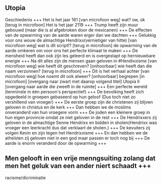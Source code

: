 Utopia
---
Geschiedenis
+++
Het is het jaar 161 [van microfoon weg] wat? ow, ok [terug in microfoon] Het is het jaar 2119
+++
Trump heeft zijn muur gebouwd (maar die is al afgebroken door de mexicanen)
+++
De effecten van de opwarming van de aarde waren erger dan we dachten
+++
Gelukkig voor ons wouw de almachtige Hendrixx(vernietiger van hitte) [van microfoon weg] wat is dit script!? [terug in microfoon] de opwarming van de aarde omkeren om voor ons het perfecte klimaat te maken
+++
De mensheid heeft dan ook zijn les geleerd en is overgestapt op hernieuwbare energie
+++
Na dit alles zijn de mensen gaan geloven in
#Hendixxisme [van microfoon weg] wie heeft dit geschreven? [onhoorbaar] wie heeft dan die naam verzonnen? [terug in microfoon]
+++
Dit is het verhaal achter [van microfoon weg] hoe noemt dit ook alweer? [onhoorbaar] begrepen [in microfoon] [overgang naar zwart met daarop volgend titel] Utopia II [overgang naar aarde die zweeft in de ruimte]
+++
Een perfecte wereld (tenminste in één persoon's perspectief)
+++
De bevolking heeft zich opgedeeld in groepen gebaseerd op hun geloof (Dus toch niet zo vershillend van vroeger)
+++
De eerste groep zijn de christenen zij blijven geloven in christus en de kerk
+++
Dan hebben we de moslims onveranderd van hun vroegere vorm
+++
De joden een kleinere groep in hun eigen provincie omdat ze niet geloven in de rest
+++
De Hendrixxers zij geloven in de almachtige Senne Hendrixx en bidden in sholen(Hendrixx was vroeger een leerkracht dus dat verklaart de sholen.)
+++
De kevuiters zij volgen Kevin en zijn tegen het Hendrixxisme
+++
En dan hebben we de atheïsten zij geloven niet in een god maar passen er toch nog bij
+++
De aarde is enorm veranderd door de opwarming 
+++

Men gelooft in een vrije menngsuiting zolang dat men het geluk van een ander niert schaadt
+++
---
racisme/dicriminatie
